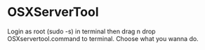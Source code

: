 # OSXServerTool
Login as root (sudo -s) in terminal then drag n drop OSXservertool.command to terminal.
Choose what you wanna do.
